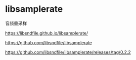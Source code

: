 # libsamplerate

音频重采样

https://libsndfile.github.io/libsamplerate/

https://github.com/libsndfile/libsamplerate

https://github.com/libsndfile/libsamplerate/releases/tag/0.2.2


